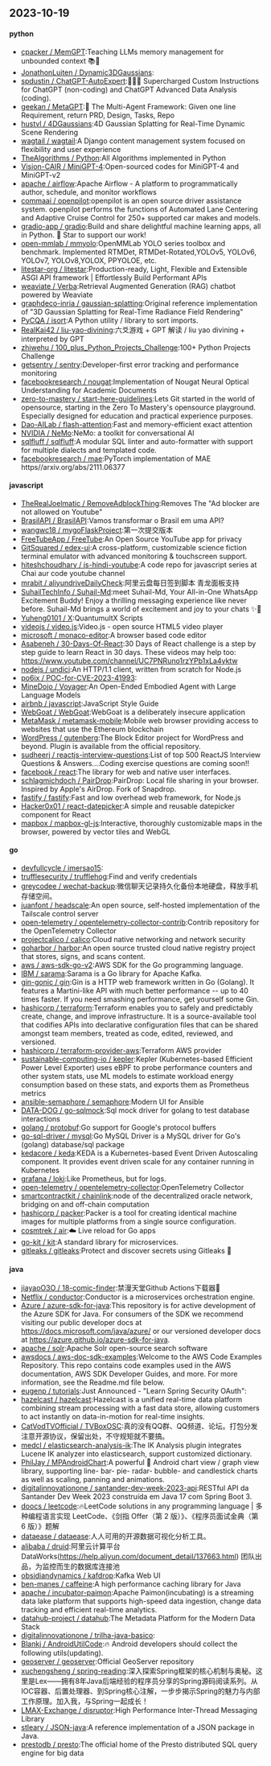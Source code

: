 ## 2023-10-19

#### python
* [cpacker / MemGPT](https://github.com/cpacker/MemGPT):Teaching LLMs memory management for unbounded context 📚🦙
* [JonathonLuiten / Dynamic3DGaussians](https://github.com/JonathonLuiten/Dynamic3DGaussians):
* [spdustin / ChatGPT-AutoExpert](https://github.com/spdustin/ChatGPT-AutoExpert):🚀🧠💬 Supercharged Custom Instructions for ChatGPT (non-coding) and ChatGPT Advanced Data Analysis (coding).
* [geekan / MetaGPT](https://github.com/geekan/MetaGPT):🌟 The Multi-Agent Framework: Given one line Requirement, return PRD, Design, Tasks, Repo
* [hustvl / 4DGaussians](https://github.com/hustvl/4DGaussians):4D Gaussian Splatting for Real-Time Dynamic Scene Rendering
* [wagtail / wagtail](https://github.com/wagtail/wagtail):A Django content management system focused on flexibility and user experience
* [TheAlgorithms / Python](https://github.com/TheAlgorithms/Python):All Algorithms implemented in Python
* [Vision-CAIR / MiniGPT-4](https://github.com/Vision-CAIR/MiniGPT-4):Open-sourced codes for MiniGPT-4 and MiniGPT-v2
* [apache / airflow](https://github.com/apache/airflow):Apache Airflow - A platform to programmatically author, schedule, and monitor workflows
* [commaai / openpilot](https://github.com/commaai/openpilot):openpilot is an open source driver assistance system. openpilot performs the functions of Automated Lane Centering and Adaptive Cruise Control for 250+ supported car makes and models.
* [gradio-app / gradio](https://github.com/gradio-app/gradio):Build and share delightful machine learning apps, all in Python. 🌟 Star to support our work!
* [open-mmlab / mmyolo](https://github.com/open-mmlab/mmyolo):OpenMMLab YOLO series toolbox and benchmark. Implemented RTMDet, RTMDet-Rotated,YOLOv5, YOLOv6, YOLOv7, YOLOv8,YOLOX, PPYOLOE, etc.
* [litestar-org / litestar](https://github.com/litestar-org/litestar):Production-ready, Light, Flexible and Extensible ASGI API framework | Effortlessly Build Performant APIs
* [weaviate / Verba](https://github.com/weaviate/Verba):Retrieval Augmented Generation (RAG) chatbot powered by Weaviate
* [graphdeco-inria / gaussian-splatting](https://github.com/graphdeco-inria/gaussian-splatting):Original reference implementation of "3D Gaussian Splatting for Real-Time Radiance Field Rendering"
* [PyCQA / isort](https://github.com/PyCQA/isort):A Python utility / library to sort imports.
* [RealKai42 / liu-yao-divining](https://github.com/RealKai42/liu-yao-divining):六爻游戏 + GPT 解读 / liu yao divining + interpreted by GPT
* [zhiwehu / 100_plus_Python_Projects_Challenge](https://github.com/zhiwehu/100_plus_Python_Projects_Challenge):100+ Python Projects Challenge
* [getsentry / sentry](https://github.com/getsentry/sentry):Developer-first error tracking and performance monitoring
* [facebookresearch / nougat](https://github.com/facebookresearch/nougat):Implementation of Nougat Neural Optical Understanding for Academic Documents
* [zero-to-mastery / start-here-guidelines](https://github.com/zero-to-mastery/start-here-guidelines):Lets Git started in the world of opensource, starting in the Zero To Mastery's opensource playground. Especially designed for education and practical experience purposes.
* [Dao-AILab / flash-attention](https://github.com/Dao-AILab/flash-attention):Fast and memory-efficient exact attention
* [NVIDIA / NeMo](https://github.com/NVIDIA/NeMo):NeMo: a toolkit for conversational AI
* [sqlfluff / sqlfluff](https://github.com/sqlfluff/sqlfluff):A modular SQL linter and auto-formatter with support for multiple dialects and templated code.
* [facebookresearch / mae](https://github.com/facebookresearch/mae):PyTorch implementation of MAE https//arxiv.org/abs/2111.06377

#### javascript
* [TheRealJoelmatic / RemoveAdblockThing](https://github.com/TheRealJoelmatic/RemoveAdblockThing):Removes The "Ad blocker are not allowed on Youtube"
* [BrasilAPI / BrasilAPI](https://github.com/BrasilAPI/BrasilAPI):Vamos transformar o Brasil em uma API?
* [wangwc18 / mygoFlaskProject](https://github.com/wangwc18/mygoFlaskProject):第一次提交版本
* [FreeTubeApp / FreeTube](https://github.com/FreeTubeApp/FreeTube):An Open Source YouTube app for privacy
* [GitSquared / edex-ui](https://github.com/GitSquared/edex-ui):A cross-platform, customizable science fiction terminal emulator with advanced monitoring & touchscreen support.
* [hiteshchoudhary / js-hindi-youtube](https://github.com/hiteshchoudhary/js-hindi-youtube):A code repo for javascript series at Chai aur code youtube channel
* [mrabit / aliyundriveDailyCheck](https://github.com/mrabit/aliyundriveDailyCheck):阿里云盘每日签到脚本 青龙面板支持
* [SuhailTechInfo / Suhail-Md](https://github.com/SuhailTechInfo/Suhail-Md):meet Suhail-Md, Your All-in-One WhatsApp Excitement Buddy! Enjoy a thrilling messaging experience like never before. Suhail-Md brings a world of excitement and joy to your chats ✨🤖
* [Yuheng0101 / X](https://github.com/Yuheng0101/X):QuantumultX Scripts
* [videojs / video.js](https://github.com/videojs/video.js):Video.js - open source HTML5 video player
* [microsoft / monaco-editor](https://github.com/microsoft/monaco-editor):A browser based code editor
* [Asabeneh / 30-Days-Of-React](https://github.com/Asabeneh/30-Days-Of-React):30 Days of React challenge is a step by step guide to learn React in 30 days. These videos may help too: https://www.youtube.com/channel/UC7PNRuno1rzYPb1xLa4yktw
* [nodejs / undici](https://github.com/nodejs/undici):An HTTP/1.1 client, written from scratch for Node.js
* [po6ix / POC-for-CVE-2023-41993](https://github.com/po6ix/POC-for-CVE-2023-41993):
* [MineDojo / Voyager](https://github.com/MineDojo/Voyager):An Open-Ended Embodied Agent with Large Language Models
* [airbnb / javascript](https://github.com/airbnb/javascript):JavaScript Style Guide
* [WebGoat / WebGoat](https://github.com/WebGoat/WebGoat):WebGoat is a deliberately insecure application
* [MetaMask / metamask-mobile](https://github.com/MetaMask/metamask-mobile):Mobile web browser providing access to websites that use the Ethereum blockchain
* [WordPress / gutenberg](https://github.com/WordPress/gutenberg):The Block Editor project for WordPress and beyond. Plugin is available from the official repository.
* [sudheerj / reactjs-interview-questions](https://github.com/sudheerj/reactjs-interview-questions):List of top 500 ReactJS Interview Questions & Answers....Coding exercise questions are coming soon!!
* [facebook / react](https://github.com/facebook/react):The library for web and native user interfaces.
* [schlagmichdoch / PairDrop](https://github.com/schlagmichdoch/PairDrop):PairDrop: Local file sharing in your browser. Inspired by Apple's AirDrop. Fork of Snapdrop.
* [fastify / fastify](https://github.com/fastify/fastify):Fast and low overhead web framework, for Node.js
* [Hacker0x01 / react-datepicker](https://github.com/Hacker0x01/react-datepicker):A simple and reusable datepicker component for React
* [mapbox / mapbox-gl-js](https://github.com/mapbox/mapbox-gl-js):Interactive, thoroughly customizable maps in the browser, powered by vector tiles and WebGL

#### go
* [devfullcycle / imersao15](https://github.com/devfullcycle/imersao15):
* [trufflesecurity / trufflehog](https://github.com/trufflesecurity/trufflehog):Find and verify credentials
* [greycodee / wechat-backup](https://github.com/greycodee/wechat-backup):微信聊天记录持久化备份本地硬盘，释放手机存储空间。
* [juanfont / headscale](https://github.com/juanfont/headscale):An open source, self-hosted implementation of the Tailscale control server
* [open-telemetry / opentelemetry-collector-contrib](https://github.com/open-telemetry/opentelemetry-collector-contrib):Contrib repository for the OpenTelemetry Collector
* [projectcalico / calico](https://github.com/projectcalico/calico):Cloud native networking and network security
* [goharbor / harbor](https://github.com/goharbor/harbor):An open source trusted cloud native registry project that stores, signs, and scans content.
* [aws / aws-sdk-go-v2](https://github.com/aws/aws-sdk-go-v2):AWS SDK for the Go programming language.
* [IBM / sarama](https://github.com/IBM/sarama):Sarama is a Go library for Apache Kafka.
* [gin-gonic / gin](https://github.com/gin-gonic/gin):Gin is a HTTP web framework written in Go (Golang). It features a Martini-like API with much better performance -- up to 40 times faster. If you need smashing performance, get yourself some Gin.
* [hashicorp / terraform](https://github.com/hashicorp/terraform):Terraform enables you to safely and predictably create, change, and improve infrastructure. It is a source-available tool that codifies APIs into declarative configuration files that can be shared amongst team members, treated as code, edited, reviewed, and versioned.
* [hashicorp / terraform-provider-aws](https://github.com/hashicorp/terraform-provider-aws):Terraform AWS provider
* [sustainable-computing-io / kepler](https://github.com/sustainable-computing-io/kepler):Kepler (Kubernetes-based Efficient Power Level Exporter) uses eBPF to probe performance counters and other system stats, use ML models to estimate workload energy consumption based on these stats, and exports them as Prometheus metrics
* [ansible-semaphore / semaphore](https://github.com/ansible-semaphore/semaphore):Modern UI for Ansible
* [DATA-DOG / go-sqlmock](https://github.com/DATA-DOG/go-sqlmock):Sql mock driver for golang to test database interactions
* [golang / protobuf](https://github.com/golang/protobuf):Go support for Google's protocol buffers
* [go-sql-driver / mysql](https://github.com/go-sql-driver/mysql):Go MySQL Driver is a MySQL driver for Go's (golang) database/sql package
* [kedacore / keda](https://github.com/kedacore/keda):KEDA is a Kubernetes-based Event Driven Autoscaling component. It provides event driven scale for any container running in Kubernetes
* [grafana / loki](https://github.com/grafana/loki):Like Prometheus, but for logs.
* [open-telemetry / opentelemetry-collector](https://github.com/open-telemetry/opentelemetry-collector):OpenTelemetry Collector
* [smartcontractkit / chainlink](https://github.com/smartcontractkit/chainlink):node of the decentralized oracle network, bridging on and off-chain computation
* [hashicorp / packer](https://github.com/hashicorp/packer):Packer is a tool for creating identical machine images for multiple platforms from a single source configuration.
* [cosmtrek / air](https://github.com/cosmtrek/air):☁️ Live reload for Go apps
* [go-kit / kit](https://github.com/go-kit/kit):A standard library for microservices.
* [gitleaks / gitleaks](https://github.com/gitleaks/gitleaks):Protect and discover secrets using Gitleaks 🔑

#### java
* [jiayaoO3O / 18-comic-finder](https://github.com/jiayaoO3O/18-comic-finder):禁漫天堂Github Actions下载器🧘
* [Netflix / conductor](https://github.com/Netflix/conductor):Conductor is a microservices orchestration engine.
* [Azure / azure-sdk-for-java](https://github.com/Azure/azure-sdk-for-java):This repository is for active development of the Azure SDK for Java. For consumers of the SDK we recommend visiting our public developer docs at https://docs.microsoft.com/java/azure/ or our versioned developer docs at https://azure.github.io/azure-sdk-for-java.
* [apache / solr](https://github.com/apache/solr):Apache Solr open-source search software
* [awsdocs / aws-doc-sdk-examples](https://github.com/awsdocs/aws-doc-sdk-examples):Welcome to the AWS Code Examples Repository. This repo contains code examples used in the AWS documentation, AWS SDK Developer Guides, and more. For more information, see the Readme.md file below.
* [eugenp / tutorials](https://github.com/eugenp/tutorials):Just Announced - "Learn Spring Security OAuth":
* [hazelcast / hazelcast](https://github.com/hazelcast/hazelcast):Hazelcast is a unified real-time data platform combining stream processing with a fast data store, allowing customers to act instantly on data-in-motion for real-time insights.
* [CatVodTVOfficial / TVBoxOSC](https://github.com/CatVodTVOfficial/TVBoxOSC):真的没有QQ群、QQ频道、论坛。打包分发注意开源协议，保留出处，不守规矩就不要搞。
* [medcl / elasticsearch-analysis-ik](https://github.com/medcl/elasticsearch-analysis-ik):The IK Analysis plugin integrates Lucene IK analyzer into elasticsearch, support customized dictionary.
* [PhilJay / MPAndroidChart](https://github.com/PhilJay/MPAndroidChart):A powerful 🚀 Android chart view / graph view library, supporting line- bar- pie- radar- bubble- and candlestick charts as well as scaling, panning and animations.
* [digitalinnovationone / santander-dev-week-2023-api](https://github.com/digitalinnovationone/santander-dev-week-2023-api):RESTful API da Santander Dev Week 2023 construída em Java 17 com Spring Boot 3.
* [doocs / leetcode](https://github.com/doocs/leetcode):🔥LeetCode solutions in any programming language | 多种编程语言实现 LeetCode、《剑指 Offer（第 2 版）》、《程序员面试金典（第 6 版）》题解
* [dataease / dataease](https://github.com/dataease/dataease):人人可用的开源数据可视化分析工具。
* [alibaba / druid](https://github.com/alibaba/druid):阿里云计算平台DataWorks(https://help.aliyun.com/document_detail/137663.html) 团队出品，为监控而生的数据库连接池
* [obsidiandynamics / kafdrop](https://github.com/obsidiandynamics/kafdrop):Kafka Web UI
* [ben-manes / caffeine](https://github.com/ben-manes/caffeine):A high performance caching library for Java
* [apache / incubator-paimon](https://github.com/apache/incubator-paimon):Apache Paimon(incubating) is a streaming data lake platform that supports high-speed data ingestion, change data tracking and efficient real-time analytics.
* [datahub-project / datahub](https://github.com/datahub-project/datahub):The Metadata Platform for the Modern Data Stack
* [digitalinnovationone / trilha-java-basico](https://github.com/digitalinnovationone/trilha-java-basico):
* [Blankj / AndroidUtilCode](https://github.com/Blankj/AndroidUtilCode):🔥 Android developers should collect the following utils(updating).
* [geoserver / geoserver](https://github.com/geoserver/geoserver):Official GeoServer repository
* [xuchengsheng / spring-reading](https://github.com/xuchengsheng/spring-reading):深入探索Spring框架的核心机制与奥秘。这里是Lex——拥有8年Java后端经验的程序员分享的Spring源码阅读系列。从IOC容器、后置处理器、到Spring核心注解，一步步揭示Spring的魅力与内部工作原理。加入我，与Spring一起成长！
* [LMAX-Exchange / disruptor](https://github.com/LMAX-Exchange/disruptor):High Performance Inter-Thread Messaging Library
* [stleary / JSON-java](https://github.com/stleary/JSON-java):A reference implementation of a JSON package in Java.
* [prestodb / presto](https://github.com/prestodb/presto):The official home of the Presto distributed SQL query engine for big data
